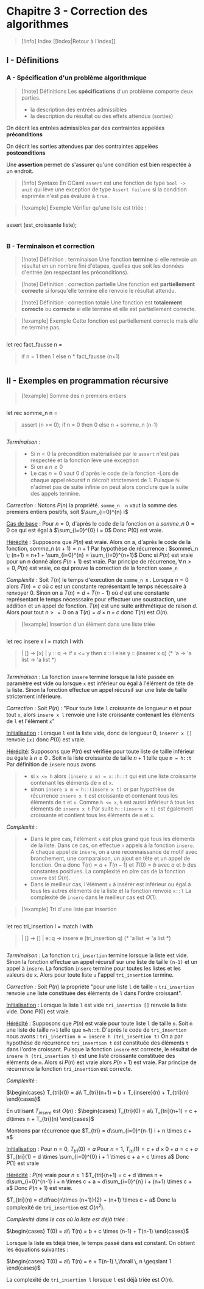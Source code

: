 # Chapitre 3 - Correction des algorithmes

> [!info] Index
> [[Index|Retour à l'index]]

## I - Définitions

### A - Spécification d'un problème algorithmique

> [!note] Définitions
 Les **spécifications** d'un problème comporte deux parties.
> - la description des entrées admissibles
> - la description du résultat ou des effets attendus (sorties)
>
On décrit les entrées admissibles par des contraintes appelées **préconditions**
>
On décrit les sorties attendues par des contraintes appelées **postconditions**
>
 Une **assertion** permet de s'assurer qu'une condition est bien respectée à un endroit.

> [!info] Syntaxe
En OCaml `assert` est une fonction de type `bool -> unit` qui lève une exception de type `Assert failure` si la condition exprimée n'est pas évaluée à `true`.

> [!example] Exemple
Vérifier qu'une liste est triée :
>```ocaml
assert (est_croissante liste);
>```

### B - Terminaison et correction

> [!note] Définition : terminaison
Une fonction **termine** si elle renvoie un résultat en un nombre fini d'étapes, quelles que soit les données d'entrée (en respectant les préconditions).

> [!note] Définition : correction partielle
Une fonction est **partiellement correcte** si lorsqu'elle termine elle renvoie le résultat attendu.

> [!note] Définition : correction totale
Une fonction est **totalement correcte** ou **correcte** si elle termine et elle est partiellement correcte.

> [!example] Exemple
Cette fonction est partiellement correcte mais elle ne termine pas.
>```ocaml
let rec fact_fausse n =
>  if n = 1 then 1
>  else n * fact_fausse (n+1)
>```

## II - Exemples en programmation récursive

> [!example] Somme des n premiers entiers
>
>```ocaml
let rec somme_n n =
>  assert (n >= 0);
>  if n = 0 then 0 else n + somme_n (n-1)
>```
>
*Terminaison* :
>- Si $n < 0$ la précondition matérialisée par le `assert` n'est pas respectée et la fonction lève une exception
>- Si on a $n \geqslant 0$
>- Le cas $n = 0$ vaut $0$ d'après le code de la fonction
>-Lors de chaque appel récursif n décroît strictement de $1$. Puisque $\mathbb{N}$ n'admet pas de suite infinie on peut alors conclure que la suite des appels termine.
>
*Correction* :
 Notons $P(n)$ la propriété. `somme_n  n`  vaut la somme des premiers entiers positifs, soit $\sum_{i=0}^{n} i$ 
>
 <u>Cas de base</u> : Pour $n = 0$, d'après le code de la fonction on a $somme\_n \; 0 = 0$ ce qui est égal à $\sum_{i=0}^{0} i = 0$  Donc $P(0)$ est vraie.
>
 <u>Hérédité</u> : Supposons que $P(n)$ est vraie. Alors on a, d'après le code de la fonction, $somme\_n \; (n+1) = n + 1$
 Par hypothèse de récurrence : $somme\_n \; (n+1) = n+1 + \sum_{i=0}^{n} =  \sum_{i=0}^{n+1}$ Donc si $P(n)$ est vraie pour un n donné alors $P(n+1)$ est vraie.
 Par principe de récurrence, $\forall \, n >= 0,\, P(n)$ est vraie, ce qui prouve la correction de la fonction `somme_n`
>
*Complexité* :
 Soit $T(n)$ le temps d'execution de `somme_n n` . Lorsque $n = 0$ alors $T(n) = c$ où $c$ est un constante représentant le temps nécessaire à renvoyer $0$.
 Sinon on a $T(n) = d + T(n-1)$ où $d$ est une constante représentant le temps nécesssaire pour effectuer une soustraction, une addition et un appel de fonction.
 $T(n)$ est une suite arithmétique de raison $d$. Alors pour tout $n >= 0$ on a $T(n) = d \times n + c$ donc $T(n)$ est $O(n)$.

> [!example] Insertion d'un élément dans une liste triée
>
>```ocaml
let rec insere x l = match l with
> | [] -> [x]
> | y :: q -> if x <= y then x :: l else y :: (inserer x q)
(* 'a -> 'a list -> 'a list *)
>```
>
*Terminaison* :
 La fonction `insere` termine lorsque la liste passée en paramètre est vide ou lorsque `x` est inférieur ou égal à l'élément de tête de la liste.
 Sinon la fonction effectue un appel récursif sur une liste de taille strictement inférieure.
>
*Correction* :
 Soit $P(n)$ : "Pour toute liste `l` croissante de longueur $n$ et pour tout `x`, alors `insere x l` renvoie une liste croissante contenant les éléments de `l` et l'élément `x`"
>
 <u>Initialisation</u> : Lorsque `l` est la liste vide, donc de longueur $0$, `inserer x []` renvoie `[x]` donc $P(0)$ est vraie.
>
 <u>Hérédité</u>: Supposons que $P(n)$ est vérifiée pour toute liste de taille inférieur ou égale à $n \geqslant 0$ .
 Soit `m` la liste croissante de taille $n + 1$ telle que `m = h::t`
 Par définition de `insere` nous avons
>
>- si  `x <= h`  alors `(insere x m) = x::h::t` qui est une liste croissante contenant les éléments de `m` et `x`.
>- sinon `insere x m = h::(insere x t)` or par hypothèse de récurrence `insere x t` est croissante et contenant tous les éléments de `t` et `x`.
 Comme `h <= x`, `h` est aussi inférieur à tous les éléments de `insere x t`
 Par suite `h::(insere x t)` est également croissante et contient tous les éléments de `m` et `x`.
>
*Complexité* :
>- Dans le pire cas, l'élément `x` est plus grand que tous les éléments de la liste. Dans ce cas, on effectue `n` appels à la fonction `insere`. A chaque appel de `insere`, on a une reconnaissance de motif avec branchement, une comparaison, un ajout en tête et un appel de fonction.
On a donc $T(n) = a + T(n-1)$ et $T(0) = b$ avec $a$ et $b$ des constantes positives.
La complexité en pire cas de la fonction `insere` est $O(n)$.
>- Dans le meilleur cas, l'élément `x` à insérer est inférieur ou égal à tous les autres éléments de la liste et la fonction renvoie `x::l`
La complexité de `insere` dans le meilleur cas est $O(1)$.

> [!example] Tri d'une liste par insertion
>
>```ocaml
let rec tri_insertion l = match l with
> | [] -> []
> | e::q -> insere e (tri_insertion q)
(* 'a list -> 'a list *)
>```
>
*Terminaison* :
La fonction `tri_insertion` termine lorsque la liste est vide.
Sinon la fonction effectue un appel récursif sur une liste de taille `(n-1)` et un appel à `insere`. La fonction `insere` termine pour toutes les listes et les valeurs de `x`.
Alors pour toute liste `u` l'appel `tri_insertion` termine.
>
*Correction* :
Soit $P(n)$ la propriété "pour une liste `l` de taille `n` `tri_insertion` renvoie une liste constituée des éléments de `l` dans l'ordre croissant".
>
<u>Initialisation</u> : Lorsque la liste `l` est vide `tri_insertion []` renvoie la liste vide. Donc $P(0)$ est vraie.
>
<u>Hérédité</u> : Supposons que $P(n)$ est vraie pour toute liste `l` de taille `n`. Soit `m` une liste de taille `n+1` telle que `m=h::t`.
D'après le code de `tri_insertion` nous avons :
`tri_insertion m = insere h (tri_insertion t)`
On a par hypothèse de récurrence `tri_insertion t` est constituée des éléments `t` dans l'ordre croissant. Puisque la fonction `insere` est correcte, le résultat de `insere h (tri_insertion t)` est une liste croissante constituée des éléments de `m`.
Alors si $P(n)$ est vraie alors $P(n+1)$ est vraie.
Par principe de récurrence la fonction `tri_insertion` est correcte.
>
*Complexité* :
>
$\begin{cases} T_{tri}(0) = a\\ T_{tri}(n+1) = b + T_{insere}(n) + T_{tri}(n) \end{cases}$
>
En utilisant $T_{insere}$ est $O(n)$ :
$\begin{cases} T_{tri}(0) = a\\ T_{tri}(n+1) = c + d\times n + T_{tri}(n) \end{cases}$
>
Montrons par récurrence que $T_{tri} = d\sum_{i=0}^{n-1} i + n \times c + a$
>
<u>Initialisation</u> :
Pour $n=0$, $T_{tri}(0) = a$
Pour $n=1$, $T_{tri}(1) = c + d \times 0 + a = c + a$
$T_{tri}(1) = d \times \sum_{i=0}^{0} i + 1 \times c + a = c \times a$
Donc $P(1)$ est vraie
>
<u>Hérédité</u> : $P(n)$ vraie pour $n \geqslant 1$
$T_{tri}(n+1) = c + d \times n + d\sum_{i=0}^{n-1} i + n \times c + a = d\sum_{i=0}^{n} i + (n+1) \times c + a$
Donc $P(n+1)$ est vraie.
>
$T_{tri}(n) = d\dfrac{n\times (n+1)}{2} + (n+1) \times c + a$
Donc la complexité de `tri_insertion` est $O(n^2)$.
>
*Complexité dans le cas où la liste est déjà triée* :
>
$\begin{cases} T(0) = a\\ T(n) = b + c \times (n-1) + T(n-1) \end{cases}$
>
Lorsque la liste es tdéjà triée, le temps passé dans est constant. On obtient les équations suivantes :
>
$\begin{cases} T(0) = a\\ T(n) = e + T(n-1) \,\forall \, n \geqslant 1 \end{cases}$
>
La complexité de `tri_insertion l` lorsque `l` est déjà triée est $O(n)$.
